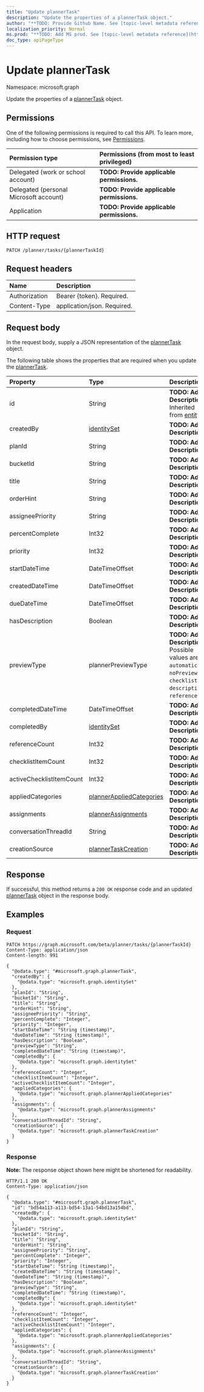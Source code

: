 ```yaml
---
title: "Update plannerTask"
description: "Update the properties of a plannerTask object."
author: "**TODO: Provide Github Name. See [topic-level metadata reference](https://msgo.azurewebsites.net/add/document/guidelines/metadata.html#topic-level-metadata)**"
localization_priority: Normal
ms.prod: "**TODO: Add MS prod. See [topic-level metadata reference](https://msgo.azurewebsites.net/add/document/guidelines/metadata.html#topic-level-metadata)**"
doc_type: apiPageType
---
```


# Update plannerTask
Namespace: microsoft.graph

Update the properties of a [plannerTask](../resources/plannertask.md) object.

## Permissions
One of the following permissions is required to call this API. To learn more, including how to choose permissions, see [Permissions](/graph/permissions-reference).

|Permission type|Permissions (from most to least privileged)|
|:---|:---|
|Delegated (work or school account)|**TODO: Provide applicable permissions.**|
|Delegated (personal Microsoft account)|**TODO: Provide applicable permissions.**|
|Application|**TODO: Provide applicable permissions.**|

## HTTP request

<!-- {
  "blockType": "ignored"
}
-->
``` http
PATCH /planner/tasks/{plannerTaskId}
```

## Request headers
|Name|Description|
|:---|:---|
|Authorization|Bearer {token}. Required.|
|Content-Type|application/json. Required.|

## Request body
In the request body, supply a JSON representation of the [plannerTask](../resources/plannertask.md) object.

The following table shows the properties that are required when you update the [plannerTask](../resources/plannertask.md).

|Property|Type|Description|
|:---|:---|:---|
|id|String|**TODO: Add Description** Inherited from [entity](../resources/entity.md)|
|createdBy|[identitySet](../resources/identityset.md)|**TODO: Add Description**|
|planId|String|**TODO: Add Description**|
|bucketId|String|**TODO: Add Description**|
|title|String|**TODO: Add Description**|
|orderHint|String|**TODO: Add Description**|
|assigneePriority|String|**TODO: Add Description**|
|percentComplete|Int32|**TODO: Add Description**|
|priority|Int32|**TODO: Add Description**|
|startDateTime|DateTimeOffset|**TODO: Add Description**|
|createdDateTime|DateTimeOffset|**TODO: Add Description**|
|dueDateTime|DateTimeOffset|**TODO: Add Description**|
|hasDescription|Boolean|**TODO: Add Description**|
|previewType|plannerPreviewType|**TODO: Add Description**. Possible values are: `automatic`, `noPreview`, `checklist`, `description`, `reference`.|
|completedDateTime|DateTimeOffset|**TODO: Add Description**|
|completedBy|[identitySet](../resources/identityset.md)|**TODO: Add Description**|
|referenceCount|Int32|**TODO: Add Description**|
|checklistItemCount|Int32|**TODO: Add Description**|
|activeChecklistItemCount|Int32|**TODO: Add Description**|
|appliedCategories|[plannerAppliedCategories](../resources/plannerappliedcategories.md)|**TODO: Add Description**|
|assignments|[plannerAssignments](../resources/plannerassignments.md)|**TODO: Add Description**|
|conversationThreadId|String|**TODO: Add Description**|
|creationSource|[plannerTaskCreation](../resources/plannertaskcreation.md)|**TODO: Add Description**|



## Response

If successful, this method returns a `200 OK` response code and an updated [plannerTask](../resources/plannertask.md) object in the response body.

## Examples

### Request
<!-- {
  "blockType": "request",
  "name": "update_plannertask"
}
-->
``` http
PATCH https://graph.microsoft.com/beta/planner/tasks/{plannerTaskId}
Content-Type: application/json
Content-length: 991

{
  "@odata.type": "#microsoft.graph.plannerTask",
  "createdBy": {
    "@odata.type": "microsoft.graph.identitySet"
  },
  "planId": "String",
  "bucketId": "String",
  "title": "String",
  "orderHint": "String",
  "assigneePriority": "String",
  "percentComplete": "Integer",
  "priority": "Integer",
  "startDateTime": "String (timestamp)",
  "dueDateTime": "String (timestamp)",
  "hasDescription": "Boolean",
  "previewType": "String",
  "completedDateTime": "String (timestamp)",
  "completedBy": {
    "@odata.type": "microsoft.graph.identitySet"
  },
  "referenceCount": "Integer",
  "checklistItemCount": "Integer",
  "activeChecklistItemCount": "Integer",
  "appliedCategories": {
    "@odata.type": "microsoft.graph.plannerAppliedCategories"
  },
  "assignments": {
    "@odata.type": "microsoft.graph.plannerAssignments"
  },
  "conversationThreadId": "String",
  "creationSource": {
    "@odata.type": "microsoft.graph.plannerTaskCreation"
  }
}
```


### Response
**Note:** The response object shown here might be shortened for readability.
<!-- {
  "blockType": "response",
  "truncated": true
}
-->
``` http
HTTP/1.1 200 OK
Content-Type: application/json

{
  "@odata.type": "#microsoft.graph.plannerTask",
  "id": "bd54a113-a113-bd54-13a1-54bd13a154bd",
  "createdBy": {
    "@odata.type": "microsoft.graph.identitySet"
  },
  "planId": "String",
  "bucketId": "String",
  "title": "String",
  "orderHint": "String",
  "assigneePriority": "String",
  "percentComplete": "Integer",
  "priority": "Integer",
  "startDateTime": "String (timestamp)",
  "createdDateTime": "String (timestamp)",
  "dueDateTime": "String (timestamp)",
  "hasDescription": "Boolean",
  "previewType": "String",
  "completedDateTime": "String (timestamp)",
  "completedBy": {
    "@odata.type": "microsoft.graph.identitySet"
  },
  "referenceCount": "Integer",
  "checklistItemCount": "Integer",
  "activeChecklistItemCount": "Integer",
  "appliedCategories": {
    "@odata.type": "microsoft.graph.plannerAppliedCategories"
  },
  "assignments": {
    "@odata.type": "microsoft.graph.plannerAssignments"
  },
  "conversationThreadId": "String",
  "creationSource": {
    "@odata.type": "microsoft.graph.plannerTaskCreation"
  }
}
```

